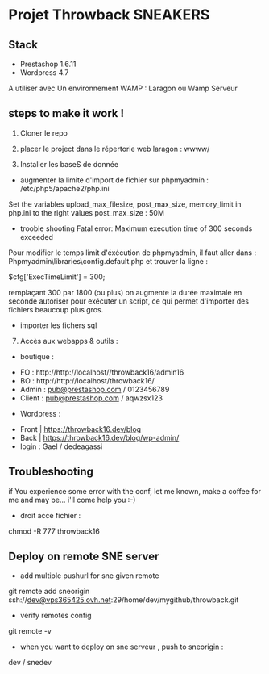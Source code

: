 Projet Throwback SNEAKERS
========================================

Stack
-----
- Prestashop 1.6.11
- Wordpress 4.7

A utiliser avec Un environnement WAMP : Laragon ou Wamp Serveur

steps to make it work !
----------------------

1. Cloner le repo 

  
4. placer le project dans le répertorie web laragon : wwww/


5. Installer les baseS de donnée

* augmenter la limite d'import de fichier sur phpmyadmin : 
/etc/php5/apache2/php.ini

Set the variables upload_max_filesize, post_max_size, memory_limit in php.ini to the right values 
post_max_size : 50M

* trooble shooting
Fatal error: Maximum execution time of 300 seconds exceeded

Pour modifier le temps limit d'éxécution de phpmyadmin, il faut aller dans :
Phpmyadmin\libraries\config.default.php et trouver la ligne :

$cfg['ExecTimeLimit'] = 300;

remplaçant 300 par 1800 (ou plus) on augmente la durée maximale en seconde autoriser pour exécuter un script,  ce qui permet d'importer des fichiers beaucoup plus gros.


* importer les fichers sql 

7. Accès aux webapps & outils :

* boutique :
- FO : http://http://localhost//throwback16/admin16
- BO : http://http://localhost/throwback16/
- Admin : pub@prestashop.com / 0123456789
- Client : pub@prestashop.com / aqwzsx123


* Wordpress : 
- Front | https://throwback16.dev/blog
- Back | https://throwback16.dev/blog/wp-admin/
- login : Gael / dedeagassi


Troubleshooting
----------------

if You experience some error with the conf, let me known, make a coffee for me and may be... i'll come help you :-)


* droit acce fichier : 

chmod -R 777 throwback16



Deploy on remote SNE server
----------------

* add multiple pushurl for sne given remote

git remote add sneorigin ssh://dev@vps365425.ovh.net:29/home/dev/mygithub/throwback.git

* verify remotes config

git remote -v

* when you want to deploy on sne serveur , push to sneorigin :

dev / snedev